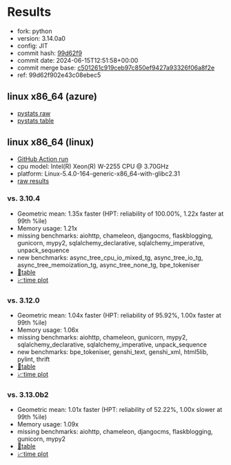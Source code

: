 # Results

- fork: python
- version: 3.14.0a0
- config: JIT
- commit hash: [99d62f9](https://github.com/python/cpython/commit/99d62f9)
- commit date: 2024-06-15T12:51:58+00:00
- commit merge base: [c501261c919ceb97c850ef9427a93326f06a8f2e](https://github.com/python/cpython/commit/c501261c919ceb97c850ef9427a93326f06a8f2e)
- ref: 99d62f902e43c08ebec5

## linux x86_64 (azure)

- [pystats raw](bm-20240615-azure-x86_64-python-99d62f902e43c08ebec5-3.14.0a0-99d62f9-pystats.json)
- [pystats table](bm-20240615-azure-x86_64-python-99d62f902e43c08ebec5-3.14.0a0-99d62f9-pystats.md)

## linux x86_64 (linux)

- [GitHub Action run](https://github.com/faster-cpython/benchmarking/actions/runs/9576601818)
- cpu model: Intel(R) Xeon(R) W-2255 CPU @ 3.70GHz
- platform: Linux-5.4.0-164-generic-x86_64-with-glibc2.31
- [raw results](bm-20240615-linux-x86_64-python-99d62f902e43c08ebec5-3.14.0a0-99d62f9.json)

### vs. 3.10.4

- Geometric mean: 1.35x faster (HPT: reliability of 100.00%, 1.22x faster at 99th %ile)
- Memory usage: 1.21x
- missing benchmarks: aiohttp, chameleon, djangocms, flaskblogging, gunicorn, mypy2, sqlalchemy_declarative, sqlalchemy_imperative, unpack_sequence
- new benchmarks: async_tree_cpu_io_mixed_tg, async_tree_io_tg, async_tree_memoization_tg, async_tree_none_tg, bpe_tokeniser
- [📄table](bm-20240615-linux-x86_64-python-99d62f902e43c08ebec5-3.14.0a0-99d62f9-vs-3.10.4.md)
- [📈time plot](bm-20240615-linux-x86_64-python-99d62f902e43c08ebec5-3.14.0a0-99d62f9-vs-3.10.4.svg)

### vs. 3.12.0

- Geometric mean: 1.04x faster (HPT: reliability of 95.92%, 1.00x faster at 99th %ile)
- Memory usage: 1.06x
- missing benchmarks: aiohttp, chameleon, gunicorn, mypy2, sqlalchemy_declarative, sqlalchemy_imperative, unpack_sequence
- new benchmarks: bpe_tokeniser, genshi_text, genshi_xml, html5lib, pylint, thrift
- [📄table](bm-20240615-linux-x86_64-python-99d62f902e43c08ebec5-3.14.0a0-99d62f9-vs-3.12.0.md)
- [📈time plot](bm-20240615-linux-x86_64-python-99d62f902e43c08ebec5-3.14.0a0-99d62f9-vs-3.12.0.svg)

### vs. 3.13.0b2

- Geometric mean: 1.01x faster (HPT: reliability of 52.22%, 1.00x slower at 99th %ile)
- Memory usage: 1.09x
- missing benchmarks: aiohttp, chameleon, djangocms, flaskblogging, gunicorn, mypy2
- [📄table](bm-20240615-linux-x86_64-python-99d62f902e43c08ebec5-3.14.0a0-99d62f9-vs-3.13.0b2.md)
- [📈time plot](bm-20240615-linux-x86_64-python-99d62f902e43c08ebec5-3.14.0a0-99d62f9-vs-3.13.0b2.svg)

